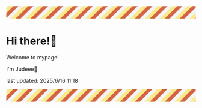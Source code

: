 <!-- Header image -->
<img src="./pokemon/pokemon_29.png" width="1000">

# Hi there!👋

Welcome to mypage!

I'm Judeee🐷

last updated: 2025/6/16 11:18

<!-- Footer image -->
<img src="./pokemon/pokemon_29.png" width="1000">
